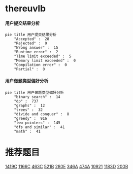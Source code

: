 # thereuvlb

<!-- tabs:start -->



#### **用户提交结果分析**

```mermaid
pie title 用户提交结果分析
    "Accepted" :  28
    "Rejected" :  0
    "Wrong answer" :  15
    "Runtime error" :  2
    "Time limit exceeded" :  5
    "Memory limit exceeded" :  0
    "Compilation error" :  0
    "Partial" :  0
```

#### **用户做题类型偏好分析**

```mermaid
pie title 用户做题类型偏好分析
    "binary search" :  14
    "dp" :  737
    "graphs" :  12
    "trees" :  32
    "divide and conquer" :  8
    "greedy" :  916
    "two pointers" :  145
    "dfs and similar" :  41
    "math" :  41
```



<!-- tabs:end -->
# 推荐题目
[1419C](https://codeforces.com/contest/1419/problem/C)
[1166C](https://codeforces.com/contest/1166/problem/C)
[463C](https://codeforces.com/contest/463/problem/C)
[521B](https://codeforces.com/contest/521/problem/B)
[280E](https://codeforces.com/contest/280/problem/E)
[346A](https://codeforces.com/contest/346/problem/A)
[474A](https://codeforces.com/contest/474/problem/A)
[10921](https://codeforces.com/contest/1092/problem/1)
[1183D](https://codeforces.com/contest/1183/problem/D)
[200B](https://codeforces.com/contest/200/problem/B)
